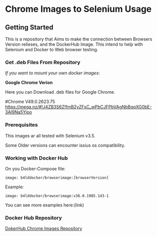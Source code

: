 
# Chrome Images to Selenium Usage

## Getting Started

This is a repository that Aims to make the connection between Browsers Version relieses, and the DockerHub Image.
This intend to help with Selenium and Docker to Web browser testing.

### Get .deb Files From Repository

*If you want to mount your own docker images:*

**Google Chrome Verion**

Here you can Download .deb files for Google Chrome.

#Chrome V49.0.2623.75
https://mega.nz/#!J4ZB3S6Z!fmB2yZFsC_wPbCJFPbVAgNbBqqXG0bE-3AI9Na5Yipo






### Prerequisites

This images ar all tested with Selenium v3.5.

Some Older versions can encounter issius os compatibility.


### Working with Docker Hub

On you Docker-Compose file:


```
image: b4lddocker/browserimage:[browserVersion]
```


Example:
```
image: b4lddocker/browserimage:v36.0.1985.143-1
```


You can see more examples here:(link)


### Docker Hub Repository

[DokerHub Chrome Images Repository](https://hub.docker.com/r/b4lddocker/browser-chrome)




